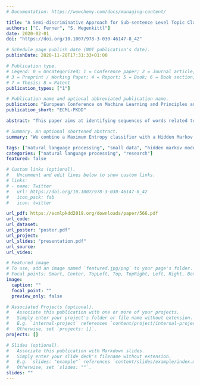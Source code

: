 ```yaml
---
# Documentation: https://wowchemy.com/docs/managing-content/

title: "A Semi-discriminative Approach for Sub-sentence Level Topic Classification on a Small Dataset"
authors: ["C. Ferner", "S. Wegenkittl"]
date: 2020-02-01
doi: "https://doi.org/10.1007/978-3-030-46147-8_42"

# Schedule page publish date (NOT publication's date).
publishDate: 2020-11-20T17:31:33+01:00

# Publication type.
# Legend: 0 = Uncategorized; 1 = Conference paper; 2 = Journal article;
# 3 = Preprint / Working Paper; 4 = Report; 5 = Book; 6 = Book section;
# 7 = Thesis; 8 = Patent
publication_types: ["1"]

# Publication name and optional abbreviated publication name.
publication: "European Conference on Machine Learning and Principles and Practice of Knowledge Discovery in Databases"
publication_short: "ECML-PKDD"

abstract: "This paper aims at identifying sequences of words related to specific product components in online product reviews. A reliable baseline performance for this topic classification problem is given by a Max Entropy classifier which assumes independence over subsequent topics. However, the reviews exhibit an inherent structure on the document level allowing to frame the task as sequence classification problem. Since more flexible models from the class of Conditional Random Fields were not competitive because of the limited amount of training data available, we propose using a Hidden Markov Model instead and decouple the training of transition and emission probabilities. The discriminating power of the Max Entropy approach is used for the latter. Besides outperforming both standalone methods as well as more generic models such as linear-chain Conditional Random Fields, the combined classifier is able to assign topics on subsentence level although labeling in the training data is only available on sentence level"

# Summary. An optional shortened abstract.
summary: "We combine a Maximum Entropy classifier with a Hidden Markov Model for exploiting the inherent document structure for topic classification."

tags: ["natural language processing", "small data", "hidden markov model", "topic classification"]
categories: ["natural language processing", "research"]
featured: false

# Custom links (optional).
#   Uncomment and edit lines below to show custom links.
# links:
# - name: Twitter
#   url: https://doi.org/10.1007/978-3-030-46147-8_42
#   icon_pack: fab
#   icon: twitter

url_pdf: https://ecmlpkdd2019.org/downloads/paper/566.pdf
url_code:
url_dataset:
url_poster: "poster.pdf"
url_project:
url_slides: "presentation.pdf"
url_source:
url_video:

# Featured image
# To use, add an image named `featured.jpg/png` to your page's folder. 
# Focal points: Smart, Center, TopLeft, Top, TopRight, Left, Right, BottomLeft, Bottom, BottomRight.
image:
  caption: ""
  focal_point: ""
  preview_only: false

# Associated Projects (optional).
#   Associate this publication with one or more of your projects.
#   Simply enter your project's folder or file name without extension.
#   E.g. `internal-project` references `content/project/internal-project/index.md`.
#   Otherwise, set `projects: []`.
projects: []

# Slides (optional).
#   Associate this publication with Markdown slides.
#   Simply enter your slide deck's filename without extension.
#   E.g. `slides: "example"` references `content/slides/example/index.md`.
#   Otherwise, set `slides: ""`.
slides: ""
---
```

